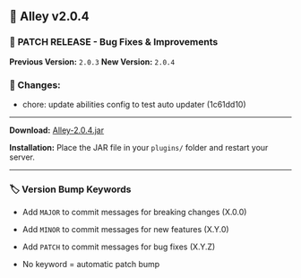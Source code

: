 ## 🎉 Alley v2.0.4

### 🔧 **PATCH RELEASE** - Bug Fixes & Improvements

**Previous Version:** `2.0.3`
**New Version:** `2.0.4`

### 📝 Changes:

- chore: update abilities config to test auto updater (1c61dd10)

---
**Download:** [Alley-2.0.4.jar](https://github.com/RevereInc/alley-practice/releases/download/v2.0.4/Alley-2.0.4.jar)

**Installation:** Place the JAR file in your `plugins/` folder and restart your server.

---
### 🏷️ Version Bump Keywords

- Add `MAJOR` to commit messages for breaking changes (X.0.0)

- Add `MINOR` to commit messages for new features (X.Y.0)

- Add `PATCH` to commit messages for bug fixes (X.Y.Z)

- No keyword = automatic patch bump

